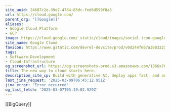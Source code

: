 ```yaml
---
site_uuid: 24687c2e-39e7-4784-85dc-fed6d599f8a3
url: https://cloud.google.com/
parent_org: '[[Google]]'
aliases:
- Google Cloud Platform
- GCP
image: https://cloud.google.com/_static/cloud/images/social-icon-google-cloud-1200-630.png
site_name: Google Cloud
favicon: https://www.gstatic.com/devrel-devsite/prod/v0d244f667a3683225cca86d0ecf9b9b81b1e734e55a030bdcd3f3094b835c987/cloud/images/favicons/onecloud/favicon.ico
tags:
- Software-Development
- Cloud-Infrastructure
og_screenshot_url: https://og-screenshots-prod.s3.amazonaws.com/1366x768/80/false/cd8183ccec2672cfff185ec3191cff01ba1a53a7c1b898db2f5d14df2204e4cb.jpeg
title: The new way to cloud starts here.
description_site_cp: Build with generative AI, deploy apps fast, and analyze data in seconds—all with Google-grade security.
last_jina_request: '2025-03-09T06:45:12.951Z'
jina_error: 'Error occurred'
og_last_fetch: '2025-03-07T05:19:02.929Z'
---
```

[[BigQuery]]
